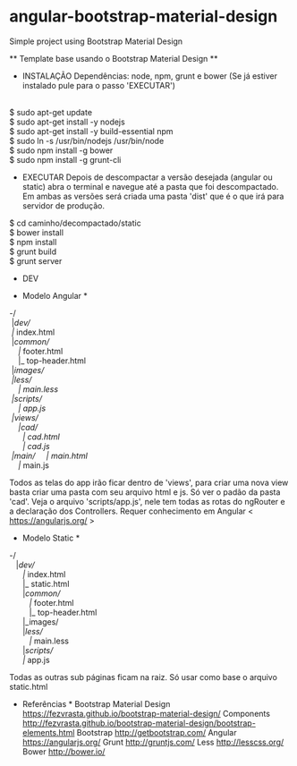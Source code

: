 # angular-bootstrap-material-design
Simple project using Bootstrap Material Design

** Template base usando o Bootstrap Material Design **

- INSTALAÇÃO
Dependências: node, npm, grunt e bower (Se já estiver instalado pule para o passo 'EXECUTAR')
<br />
$ sudo apt-get update<br />
$ sudo apt-get install -y nodejs<br />
$ sudo apt-get install -y build-essential npm<br />
$ sudo ln -s /usr/bin/nodejs /usr/bin/node<br />
$ sudo npm install -g bower<br />
$ sudo npm install -g grunt-cli<br />

- EXECUTAR
Depois de descompactar a versão desejada (angular ou static) abra o terminal e navegue até a pasta que foi descompactado. Em ambas as versões será criada uma pasta 'dist' que é o que irá para servidor de produção.

$ cd caminho/decompactado/static<br>
$ bower install<br>
$ npm install<br>
$ grunt build<br>
$ grunt server<br>

- DEV
* Modelo Angular *

-/<br/>
 &nbsp;|_dev/<br/>
	&nbsp;|_ index.html<br/>
	&nbsp;|_common/<br/>
		&nbsp;&nbsp;&nbsp;&nbsp;|_ footer.html<br/>
		&nbsp;&nbsp;&nbsp;&nbsp;|_ top-header.html<br/>
	&nbsp;|_images/<br/>
	&nbsp;|_less/<br/>
		&nbsp;&nbsp;&nbsp;&nbsp;|_ main.less<br/>
	&nbsp;|_scripts/<br/>
		&nbsp;&nbsp;&nbsp;&nbsp;|_ app.js<br/>
	&nbsp;|_views/<br/>
		&nbsp;&nbsp;&nbsp;&nbsp;|_cad/<br/>
			&nbsp;&nbsp;&nbsp;&nbsp;&nbsp;&nbsp;|_ cad.html<br/>
		&nbsp;&nbsp;&nbsp;&nbsp;&nbsp;&nbsp;|_ cad.js<br/>
		&nbsp;|_main/
			&nbsp;&nbsp;&nbsp;&nbsp;|_ main.html<br/>
			&nbsp;&nbsp;&nbsp;&nbsp;|_ main.js<br/>

Todos as telas do app irão ficar dentro de 'views', para criar uma nova view basta criar uma pasta com seu arquivo html e js. Só ver o padão da pasta 'cad'. Veja o arquivo 'scripts/app.js', nele tem todas as rotas do ngRouter e a declaração dos Controllers. Requer conhecimento em Angular < https://angularjs.org/ >

* Modelo Static *

-/<br/>
 &nbsp;&nbsp;&nbsp;|_dev/<br/>
	&nbsp;&nbsp;&nbsp;&nbsp;&nbsp;&nbsp;|_ index.html<br/>
	&nbsp;&nbsp;&nbsp;&nbsp;&nbsp;&nbsp;|_ static.html<br/>
	&nbsp;&nbsp;&nbsp;&nbsp;&nbsp;&nbsp;|_common/<br/>
		&nbsp;&nbsp;&nbsp;&nbsp;&nbsp;&nbsp;&nbsp;&nbsp;&nbsp;|_ footer.html<br/>
		&nbsp;&nbsp;&nbsp;&nbsp;&nbsp;&nbsp;&nbsp;&nbsp;&nbsp;|_ top-header.html<br/>
	&nbsp;&nbsp;&nbsp;&nbsp;&nbsp;&nbsp;|_images/<br/>
	&nbsp;&nbsp;&nbsp;&nbsp;&nbsp;&nbsp;|_less/<br/>
		&nbsp;&nbsp;&nbsp;&nbsp;&nbsp;&nbsp;&nbsp;&nbsp;&nbsp;|_ main.less<br/>
	&nbsp;&nbsp;&nbsp;&nbsp;&nbsp;&nbsp;|_scripts/<br/>
		&nbsp;&nbsp;&nbsp;&nbsp;&nbsp;&nbsp;|_ app.js<br/>

Todas as outras sub páginas ficam na raiz. Só usar como base o arquivo static.html


* Referências *
Bootstrap Material Design
https://fezvrasta.github.io/bootstrap-material-design/
Components
http://fezvrasta.github.io/bootstrap-material-design/bootstrap-elements.html
Bootstrap
http://getbootstrap.com/
Angular
https://angularjs.org/ 
Grunt
http://gruntjs.com/
Less
http://lesscss.org/
Bower
http://bower.io/





